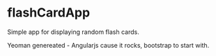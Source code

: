 # flashCardApp

Simple app for displaying random flash cards.

Yeoman genereated - Angularjs cause it rocks, bootstrap to start with.
